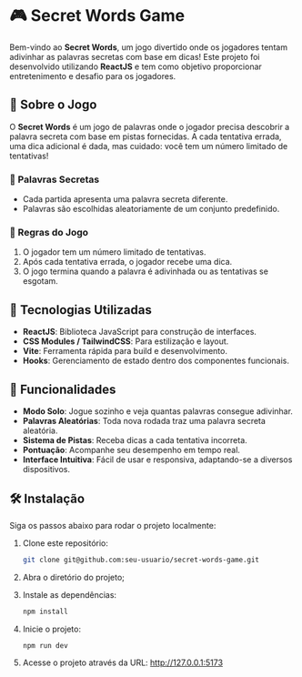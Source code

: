 # 🎮 Secret Words Game

Bem-vindo ao **Secret Words**, um jogo divertido onde os jogadores tentam adivinhar as palavras secretas com base em dicas! Este projeto foi desenvolvido utilizando **ReactJS** e tem como objetivo proporcionar entretenimento e desafio para os jogadores.

## 🧠 Sobre o Jogo

O **Secret Words** é um jogo de palavras onde o jogador precisa descobrir a palavra secreta com base em pistas fornecidas. A cada tentativa errada, uma dica adicional é dada, mas cuidado: você tem um número limitado de tentativas!

### 🔑 Palavras Secretas

- Cada partida apresenta uma palavra secreta diferente.
- Palavras são escolhidas aleatoriamente de um conjunto predefinido.

### 📜 Regras do Jogo

1. O jogador tem um número limitado de tentativas.
2. Após cada tentativa errada, o jogador recebe uma dica.
3. O jogo termina quando a palavra é adivinhada ou as tentativas se esgotam.

## 🚀 Tecnologias Utilizadas

- **ReactJS**: Biblioteca JavaScript para construção de interfaces.
- **CSS Modules / TailwindCSS**: Para estilização e layout.
- **Vite**: Ferramenta rápida para build e desenvolvimento.
- **Hooks**: Gerenciamento de estado dentro dos componentes funcionais.

## 🎯 Funcionalidades

- **Modo Solo**: Jogue sozinho e veja quantas palavras consegue adivinhar.
- **Palavras Aleatórias**: Toda nova rodada traz uma palavra secreta aleatória.
- **Sistema de Pistas**: Receba dicas a cada tentativa incorreta.
- **Pontuação**: Acompanhe seu desempenho em tempo real.
- **Interface Intuitiva**: Fácil de usar e responsiva, adaptando-se a diversos dispositivos.

## 🛠️ Instalação

Siga os passos abaixo para rodar o projeto localmente:

1. Clone este repositório:

   ```bash
   git clone git@github.com:seu-usuario/secret-words-game.git
   ```

2. Abra o diretório do projeto;

3. Instale as dependências:

   ```bash
   npm install
   ```

4. Inicie o projeto:

   ```bash
   npm run dev
   ```

5. Acesse o projeto através da URL:
   http://127.0.0.1:5173
